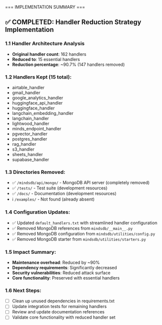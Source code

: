 === IMPLEMENTATION SUMMARY ===

## ✅ COMPLETED: Handler Reduction Strategy Implementation

### 1.1 Handler Architecture Analysis
- **Original handler count**: 162 handlers
- **Reduced to**: 15 essential handlers
- **Reduction percentage**: ~90.7% (147 handlers removed)

### 1.2 Handlers Kept (15 total):
- airtable_handler
- gmail_handler
- google_analytics_handler
- huggingface_api_handler
- huggingface_handler
- langchain_embedding_handler
- langchain_handler
- lightwood_handler
- minds_endpoint_handler
- pgvector_handler
- postgres_handler
- rag_handler
- s3_handler
- sheets_handler
- supabase_handler

### 1.3 Directories Removed:
- ✅ `/mindsdb/api/mongo/` - MongoDB API server (completely removed)
- ✅ `/tests/` - Test suite (development resources)
- ✅ `/docs/` - Documentation (development resources)
- ℹ️  `/examples/` - Not found (already absent)

### 1.4 Configuration Updates:
- ✅ Updated `default_handlers.txt` with streamlined handler configuration
- ✅ Removed MongoDB references from `mindsdb/__main__.py`
- ✅ Removed MongoDB configuration from `mindsdb/utilities/config.py`
- ✅ Removed MongoDB starter from `mindsdb/utilities/starters.py`

### 1.5 Impact Summary:
- **Maintenance overhead**: Reduced by ~90%
- **Dependency requirements**: Significantly decreased
- **Security vulnerabilities**: Reduced attack surface
- **Core functionality**: Preserved with essential handlers

### 1.6 Next Steps:
- [ ] Clean up unused dependencies in requirements.txt
- [ ] Update integration tests for remaining handlers
- [ ] Review and update documentation references
- [ ] Validate core functionality with reduced handler set

